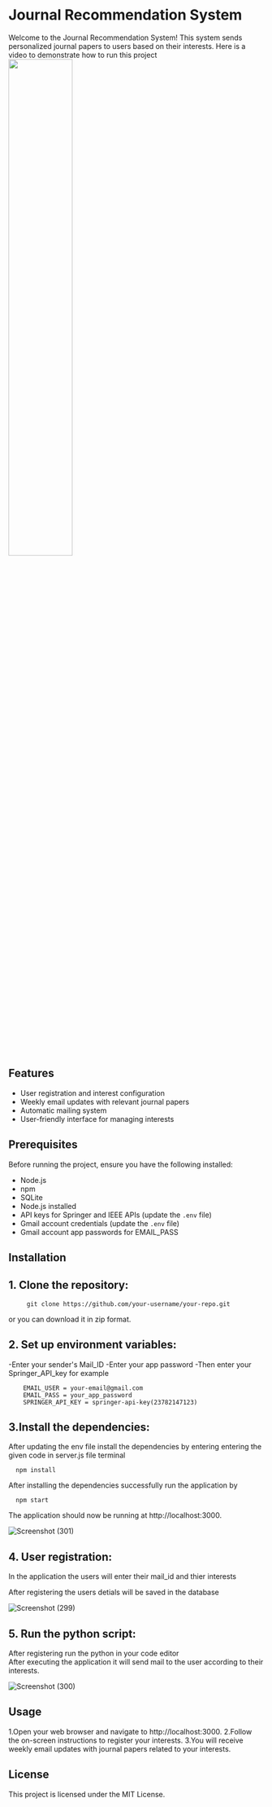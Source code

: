 # Journal Recommendation System

Welcome to the Journal Recommendation System! This system sends personalized journal papers to users based on their interests.
Here is a video to demonstrate how to run this project
[<img src="https://i.ytimg.com/vi/Hc79sDi3f0U/maxresdefault.jpg" width="50%">](https://youtu.be/gYiiRj4i-j4 "Journal_ai")

## Features

- User registration and interest configuration
- Weekly email updates with relevant journal papers
- Automatic mailing system
- User-friendly interface for managing interests

## Prerequisites

Before running the project, ensure you have the following installed:

- Node.js 
- npm 
- SQLite 
- Node.js installed
- API keys for Springer and IEEE APIs (update the `.env` file)
- Gmail account credentials (update the `.env` file)
- Gmail account app passwords for EMAIL_PASS

## Installation

## 1. Clone the repository:

         git clone https://github.com/your-username/your-repo.git   

or you can download it in zip format.

## 2. Set up environment variables:
-Enter your sender's Mail_ID
-Enter your app password
-Then enter your Springer_API_key 
 for example

        EMAIL_USER = your-email@gmail.com
        EMAIL_PASS = your_app_password
        SPRINGER_API_KEY = springer-api-key(23782147123)


## 3.Install the dependencies:
After updating the env file install the dependencies by entering entering the given code in server.js file terminal

      npm install

After installing the dependencies successfully run the application by 

      npm start

The application should now be running at http://localhost:3000.

![Screenshot (301)](https://github.com/naveenrk7/journal_automation/assets/94048894/89aad617-1731-4c5f-98b4-166781f0cf51)




## 4. User registration:
In the application the users will enter their mail_id and thier interests
        
After registering the users detials will be saved in the database

![Screenshot (299)](https://github.com/naveenrk7/journal_automation/assets/94048894/fd51454e-d168-4f9e-ab7b-8d085c11cf61)


## 5. Run the python script:

After registering run the python in your code editor         
After executing the application it will send mail to the user according to their interests.

![Screenshot (300)](https://github.com/naveenrk7/journal_automation/assets/94048894/29084605-846a-4c32-9b58-73bbe4e5dcb9)

 

## Usage
1.Open your web browser and navigate to http://localhost:3000.
2.Follow the on-screen instructions to register your interests.
3.You will receive weekly email updates with journal papers related to your interests.

## License
This project is licensed under the MIT License.
